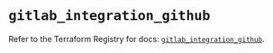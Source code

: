 # `gitlab_integration_github`

Refer to the Terraform Registry for docs: [`gitlab_integration_github`](https://registry.terraform.io/providers/gitlabhq/gitlab/17.3.0/docs/resources/integration_github).
